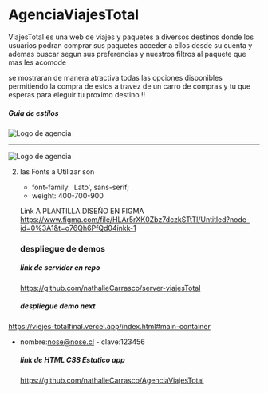 # AgenciaViajesTotal

ViajesTotal es una web de viajes y paquetes a diversos destinos donde los usuarios podran comprar sus paquetes acceder a ellos desde su cuenta y ademas buscar segun sus preferencias y nuestros filtros al paquete que mas les acomode 

se mostraran de manera atractiva todas las opciones disponibles permitiendo la compra de estos a travez de un carro de compras y tu que esperas para eleguir tu proximo destino !! 
##### Guia de estilos 
![Logo de agencia](/src/img/viajesTotalLogo.png)

***
![Logo de agencia](/src/img/ViajesTotalPaleta.png)

2.  las Fonts a Utilizar son 
    - font-family: 'Lato', sans-serif;
    - weight: 400-700-900

    Link A PLANTILLA DISEÑO EN FIGMA <https://www.figma.com/file/HLAr5rXK0Zbz7dczkSTtTl/Untitled?node-id=0%3A1&t=o76Qh6PfQd04inkk-1>

    ### despliegue de demos 

    ##### link de servidor en repo 
    https://github.com/nathalieCarrasco/server-viajesTotal

     ##### despliegue demo next 
   https://viejes-totalfinal.vercel.app/index.html#main-container
   - nombre:nose@nose.cl
    - clave:123456
   
     ##### link de HTML CSS Estatico app
     https://github.com/nathalieCarrasco/AgenciaViajesTotal
